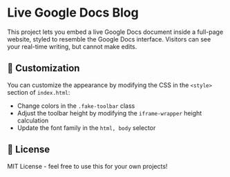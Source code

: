 # Live Google Docs Blog

This project lets you embed a live Google Docs document inside a full-page website, styled to resemble the Google Docs interface. Visitors can see your real-time writing, but cannot make edits.

<!--
## ✅ Features

- **Live Editing View** — As you update the document, viewers see changes instantly
- **Google Docs Styling** — Mimics the Docs interface with a lightweight fake toolbar
- **Easy Hosting** — Deploy with GitHub Pages, Vercel, or Netlify
- **Minimal Setup** — Just update one line with your document ID

## 🛠 Setup

1. **Publish your Google Doc**
   - Go to your Google Doc
   - Click `File > Share > Publish to web` or set sharing to "Anyone with the link"
   - Copy the document ID from the URL (it's the long string between /d/ and /edit)

2. **Update the Document ID**
   - Open `index.html`
   - Replace `YOUR_DOCUMENT_ID_HERE` with your actual Google Doc ID
   - The line should look like: `<iframe src="https://docs.google.com/document/d/your-actual-doc-id/edit?usp=sharing"`

3. **Deploy**
   - Upload the files to your preferred hosting service
   - For GitHub Pages:
     - Create a new repository
     - Upload the files
     - Enable GitHub Pages in repository settings

## 🔒 Security Notes

- Make sure your Google Doc is set to "Anyone with the link can view"
- The embedded document will be read-only for visitors
- You can still edit the document through Google Docs directly
-->

## 🎨 Customization

You can customize the appearance by modifying the CSS in the `<style>` section of `index.html`:

- Change colors in the `.fake-toolbar` class
- Adjust the toolbar height by modifying the `iframe-wrapper` height calculation
- Update the font family in the `html, body` selector

## 📝 License

MIT License - feel free to use this for your own projects!
